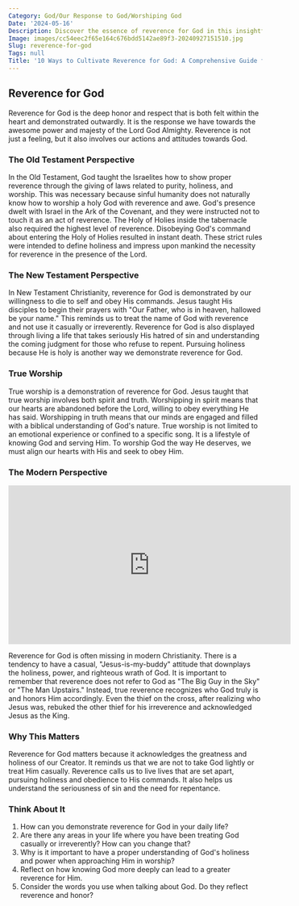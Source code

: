 ```yaml
---
Category: God/Our Response to God/Worshiping God
Date: '2024-05-16'
Description: Discover the essence of reverence for God in this insightful article, exploring the significance and depth of spiritual devotion. Gain a deeper understanding of the profound connection between faith and reverence.
Image: images/cc54eec2f65e164c676bdd5142ae89f3-20240927151510.jpg
Slug: reverence-for-god
Tags: null
Title: '10 Ways to Cultivate Reverence for God: A Comprehensive Guide for Christian Readers'
---
```


## Reverence for God

Reverence for God is the deep honor and respect that is both felt within the heart and demonstrated outwardly. It is the response we have towards the awesome power and majesty of the Lord God Almighty. Reverence is not just a feeling, but it also involves our actions and attitudes towards God.

### The Old Testament Perspective

In the Old Testament, God taught the Israelites how to show proper reverence through the giving of laws related to purity, holiness, and worship. This was necessary because sinful humanity does not naturally know how to worship a holy God with reverence and awe. God's presence dwelt with Israel in the Ark of the Covenant, and they were instructed not to touch it as an act of reverence. The Holy of Holies inside the tabernacle also required the highest level of reverence. Disobeying God's command about entering the Holy of Holies resulted in instant death. These strict rules were intended to define holiness and impress upon mankind the necessity for reverence in the presence of the Lord.

### The New Testament Perspective

In New Testament Christianity, reverence for God is demonstrated by our willingness to die to self and obey His commands. Jesus taught His disciples to begin their prayers with "Our Father, who is in heaven, hallowed be your name." This reminds us to treat the name of God with reverence and not use it casually or irreverently. Reverence for God is also displayed through living a life that takes seriously His hatred of sin and understanding the coming judgment for those who refuse to repent. Pursuing holiness because He is holy is another way we demonstrate reverence for God.

### True Worship

True worship is a demonstration of reverence for God. Jesus taught that true worship involves both spirit and truth. Worshipping in spirit means that our hearts are abandoned before the Lord, willing to obey everything He has said. Worshipping in truth means that our minds are engaged and filled with a biblical understanding of God's nature. True worship is not limited to an emotional experience or confined to a specific song. It is a lifestyle of knowing God and serving Him. To worship God the way He deserves, we must align our hearts with His and seek to obey Him.

### The Modern Perspective


<iframe width="560" height="315" src="https://www.youtube.com/embed/7Iw5BeQt2nM" frameborder="0" allow="autoplay; encrypted-media" allowfullscreen></iframe>


Reverence for God is often missing in modern Christianity. There is a tendency to have a casual, "Jesus-is-my-buddy" attitude that downplays the holiness, power, and righteous wrath of God. It is important to remember that reverence does not refer to God as "The Big Guy in the Sky" or "The Man Upstairs." Instead, true reverence recognizes who God truly is and honors Him accordingly. Even the thief on the cross, after realizing who Jesus was, rebuked the other thief for his irreverence and acknowledged Jesus as the King.

### Why This Matters

Reverence for God matters because it acknowledges the greatness and holiness of our Creator. It reminds us that we are not to take God lightly or treat Him casually. Reverence calls us to live lives that are set apart, pursuing holiness and obedience to His commands. It also helps us understand the seriousness of sin and the need for repentance.

### Think About It

1. How can you demonstrate reverence for God in your daily life?
2. Are there any areas in your life where you have been treating God casually or irreverently? How can you change that?
3. Why is it important to have a proper understanding of God's holiness and power when approaching Him in worship?
4. Reflect on how knowing God more deeply can lead to a greater reverence for Him.
5. Consider the words you use when talking about God. Do they reflect reverence and honor?